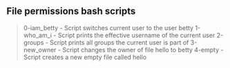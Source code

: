 ## File permissions bash scripts
> 0-iam_betty - Script switches current user to the user betty
> 1-who_am_i - Script prints the effective username of the current user
> 2-groups - Script prints all groups the current user is part of
> 3-new_owner - Script changes the owner of file hello to betty
> 4-empty - Script creates a new empty file called hello
>   
